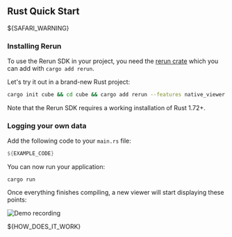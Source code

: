 ## Rust Quick Start

${SAFARI_WARNING}

### Installing Rerun

To use the Rerun SDK in your project, you need the [rerun crate](https://crates.io/crates/rerun) which you can add with `cargo add rerun`.

Let's try it out in a brand-new Rust project:

```sh
cargo init cube && cd cube && cargo add rerun --features native_viewer
```

Note that the Rerun SDK requires a working installation of Rust 1.72+.

### Logging your own data

Add the following code to your `main.rs` file:

```rust
${EXAMPLE_CODE}
```

You can now run your application:

```shell
cargo run
```

Once everything finishes compiling, a new viewer will start displaying these points:

![Demo recording](https://static.rerun.io/intro_rust_result/cc780eb9bf014d8b1a68fac174b654931f92e14f/768w.png)

${HOW_DOES_IT_WORK}
